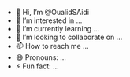 - 👋 Hi, I’m @OualidSAidi
- 👀 I’m interested in ...
- 🌱 I’m currently learning ...
- 💞️ I’m looking to collaborate on ...
- 📫 How to reach me ...
- 😄 Pronouns: ...
- ⚡ Fun fact: ...

<!---
OualidSAidi/OualidSAidi is a ✨ special ✨ repository because its `README.md` (this file) appears on your GitHub profile.
You can click the Preview link to take a look at your changes.
--->
